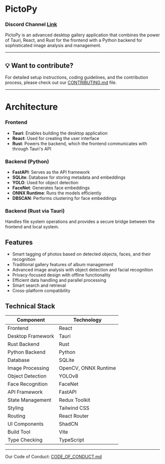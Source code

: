 # PictoPy

### Discord Channel [Link](https://discord.com/channels/1022871757289422898/1311271974630330388)

PictoPy is an advanced desktop gallery application that combines the power of Tauri, React, and Rust for the frontend with a Python backend for sophisticated image analysis and management.

---

## 💡 **Want to contribute?**  
For detailed setup instructions, coding guidelines, and the contribution process, please check out our [CONTRIBUTING.md](./CONTRIBUTING.md) file.


---
# Architecture

### Frontend

- **Tauri**: Enables building the desktop application
- **React**: Used for creating the user interface
- **Rust**: Powers the backend, which the frontend communicates with through Tauri's API

### Backend (Python)

- **FastAPI**: Serves as the API framework
- **SQLite**: Database for storing metadata and embeddings
- **YOLO**: Used for object detection
- **FaceNet**: Generates face embeddings
- **ONNX Runtime**: Runs the models efficiently
- **DBSCAN**: Performs clustering for face embeddings

### Backend (Rust via Tauri)

Handles file system operations and provides a secure bridge between the frontend and local system.

## Features

- Smart tagging of photos based on detected objects, faces, and their recognition
- Traditional gallery features of album management
- Advanced image analysis with object detection and facial recognition
- Privacy-focused design with offline functionality
- Efficient data handling and parallel processing
- Smart search and retrieval
- Cross-platform compatibility

## Technical Stack

| Component         | Technology           |
| ----------------- | -------------------- |
| Frontend          | React                |
| Desktop Framework | Tauri                |
| Rust Backend      | Rust                 |
| Python Backend    | Python               |
| Database          | SQLite               |
| Image Processing  | OpenCV, ONNX Runtime |
| Object Detection  | YOLOv8               |
| Face Recognition  | FaceNet              |
| API Framework     | FastAPI              |
| State Management  | Redux Toolkit        |
| Styling           | Tailwind CSS         |
| Routing           | React Router         |
| UI Components     | ShadCN               |
| Build Tool        | Vite                 |
| Type Checking     | TypeScript           |

---

Our Code of Conduct: [CODE_OF_CONDUCT.md](./CODE_OF_CONDUCT.md)
